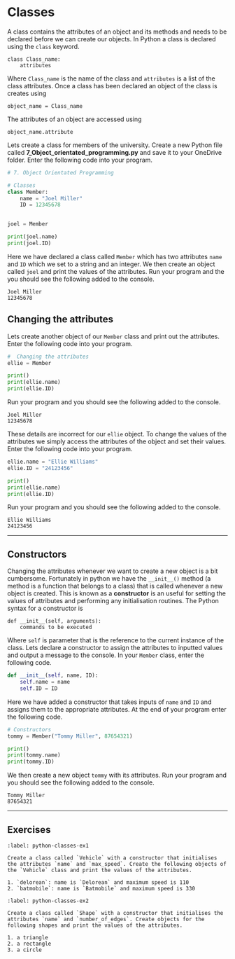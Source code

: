 # Classes

A class contains the attributes of an object and its methods and needs to be declared before we can create our objects. In Python a class is declared using the `class` keyword.

```text
class Class_name:
    attributes
```

Where `Class_name` is the name of the class and `attributes` is a list of the class attributes. Once a class has been declared an object of the class is creates using

```text
object_name = Class_name
```

The attributes of an object are accessed using

```text
object_name.attribute
```

Lets create a class for members of the university. Create a new Python file called **7_Object_orientated_programming.py** and save it to your OneDrive folder. Enter the following code into your program.

```python
# 7. Object Orientated Programming

# Classes
class Member:
    name = "Joel Miller"
    ID = 12345678
    

joel = Member

print(joel.name)
print(joel.ID)
```

Here we have declared a class called `Member` which has two attributes `name` and `ID` which we set to a string and an integer. We then create an object called `joel` and print the values of the attributes. Run your program and the you should see the following added to the console.

```text
Joel Miller
12345678
```

## Changing the attributes

Lets create another object of our `Member` class and print out the attributes. Enter the following code into your program.

```python
#  Changing the attributes
ellie = Member

print()
print(ellie.name)
print(ellie.ID)
```

Run your program and you should see the following added to the console.

```text
Joel Miller
12345678
```

These details are incorrect for our `ellie` object. To change the values of the attributes we simply access the attributes of the object and set their values. Enter the following code into your program.

```python
ellie.name = "Ellie Williams"
ellie.ID = "24123456"

print()
print(ellie.name)
print(ellie.ID)
```

Run your program and you should see the following added to the console.

```text
Ellie Williams
24123456
```

---

## Constructors

Changing the attributes whenever we want to create a new object is a bit cumbersome. Fortunately in python we have the `__init__()` method (a method is a function that belongs to a class) that is called whenever a new object is created. This is known as a **constructor** is an useful for setting the values of attributes and performing any initialisation routines. The Python syntax for a constructor is

```text
def __init__(self, arguments):
    commands to be executed
```

Where `self` is parameter that is the reference to the current instance of the class. Lets declare a constructor to assign the attributes to inputted values and output a message to the console. In your `Member` class, enter the following code.

```python
def __init__(self, name, ID):
    self.name = name
    self.ID = ID
``` 

Here we have added a constructor that takes inputs of `name` and `ID` and assigns them to the appropriate attributes. At the end of your program enter the following code.

```python
# Constructors
tommy = Member("Tommy Miller", 87654321)

print()
print(tommy.name)
print(tommy.ID)
```

We then create a new object `tommy` with its attributes. Run your program and you should see the following added to the console.

```text
Tommy Miller
87654321
```

---

## Exercises

```{exercise}
:label: python-classes-ex1

Create a class called `Vehicle` with a constructor that initialises the attributes `name` and `max_speed`. Create the following objects of the `Vehicle` class and print the values of the attributes.

1. `delorean`: name is `Delorean` and maximum speed is 110
2. `batmobile`: name is `Batmobile` and maximum speed is 330
```

```{exercise}
:label: python-classes-ex2

Create a class called `Shape` with a constructor that initialises the attributes `name` and `number_of_edges`. Create objects for the following shapes and print the values of the attributes.

1. a triangle
2. a rectangle
3. a circle
```
